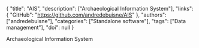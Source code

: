 {
  "title": "AIS",
  "description": ["Archaeological Information System"],
  "links": {
    "GitHub": "https://github.com/andredebuisne/AIS"
  },
  "authors": ["andredebuisne"],
  "categories": ["Standalone software"],
  "tags": ["Data management"],
  "doi": null
}

<!-- Generated by csv2md.R – do not edit by hand -->

Archaeological Information System